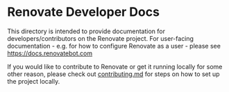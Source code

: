 # Renovate Developer Docs

This directory is intended to provide documentation for developers/contributors on the Renovate project. For user-facing documentation - e.g. for how to configure Renovate as a user - please see https://docs.renovatebot.com

If you would like to contribute to Renovate or get it running locally for some other reason, please check out [contributing.md](../../.github/contributing.md) for steps on how to set up the project locally.
